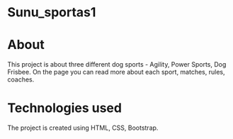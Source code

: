 # Sunu_sportas1

# About
This project is about three different dog sports - Agility, Power Sports, Dog Frisbee. On the page you can read more about each sport, matches, rules, coaches.

# Technologies used
The project is created using HTML, CSS, Bootstrap.
